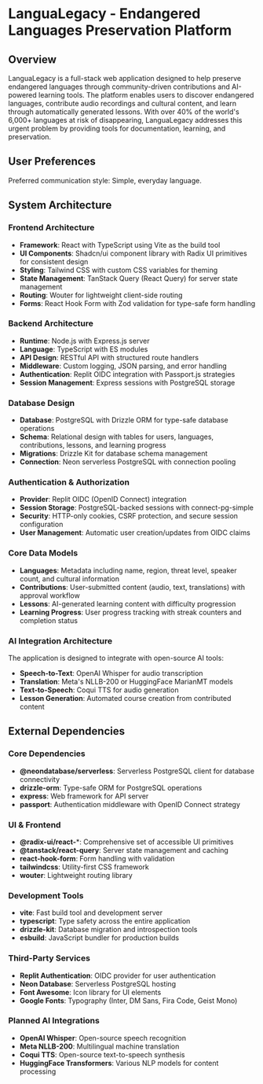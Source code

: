 # LanguaLegacy - Endangered Languages Preservation Platform

## Overview

LanguaLegacy is a full-stack web application designed to help preserve endangered languages through community-driven contributions and AI-powered learning tools. The platform enables users to discover endangered languages, contribute audio recordings and cultural content, and learn through automatically generated lessons. With over 40% of the world's 6,000+ languages at risk of disappearing, LanguaLegacy addresses this urgent problem by providing tools for documentation, learning, and preservation.

## User Preferences

Preferred communication style: Simple, everyday language.

## System Architecture

### Frontend Architecture
- **Framework**: React with TypeScript using Vite as the build tool
- **UI Components**: Shadcn/ui component library with Radix UI primitives for consistent design
- **Styling**: Tailwind CSS with custom CSS variables for theming
- **State Management**: TanStack Query (React Query) for server state management
- **Routing**: Wouter for lightweight client-side routing
- **Forms**: React Hook Form with Zod validation for type-safe form handling

### Backend Architecture
- **Runtime**: Node.js with Express.js server
- **Language**: TypeScript with ES modules
- **API Design**: RESTful API with structured route handlers
- **Middleware**: Custom logging, JSON parsing, and error handling
- **Authentication**: Replit OIDC integration with Passport.js strategies
- **Session Management**: Express sessions with PostgreSQL storage

### Database Design
- **Database**: PostgreSQL with Drizzle ORM for type-safe database operations
- **Schema**: Relational design with tables for users, languages, contributions, lessons, and learning progress
- **Migrations**: Drizzle Kit for database schema management
- **Connection**: Neon serverless PostgreSQL with connection pooling

### Authentication & Authorization
- **Provider**: Replit OIDC (OpenID Connect) integration
- **Session Storage**: PostgreSQL-backed sessions with connect-pg-simple
- **Security**: HTTP-only cookies, CSRF protection, and secure session configuration
- **User Management**: Automatic user creation/updates from OIDC claims

### Core Data Models
- **Languages**: Metadata including name, region, threat level, speaker count, and cultural information
- **Contributions**: User-submitted content (audio, text, translations) with approval workflow
- **Lessons**: AI-generated learning content with difficulty progression
- **Learning Progress**: User progress tracking with streak counters and completion status

### AI Integration Architecture
The application is designed to integrate with open-source AI tools:
- **Speech-to-Text**: OpenAI Whisper for audio transcription
- **Translation**: Meta's NLLB-200 or HuggingFace MarianMT models
- **Text-to-Speech**: Coqui TTS for audio generation
- **Lesson Generation**: Automated course creation from contributed content

## External Dependencies

### Core Dependencies
- **@neondatabase/serverless**: Serverless PostgreSQL client for database connectivity
- **drizzle-orm**: Type-safe ORM for PostgreSQL operations
- **express**: Web framework for API server
- **passport**: Authentication middleware with OpenID Connect strategy

### UI & Frontend
- **@radix-ui/react-***: Comprehensive set of accessible UI primitives
- **@tanstack/react-query**: Server state management and caching
- **react-hook-form**: Form handling with validation
- **tailwindcss**: Utility-first CSS framework
- **wouter**: Lightweight routing library

### Development Tools
- **vite**: Fast build tool and development server
- **typescript**: Type safety across the entire application
- **drizzle-kit**: Database migration and introspection tools
- **esbuild**: JavaScript bundler for production builds

### Third-Party Services
- **Replit Authentication**: OIDC provider for user authentication
- **Neon Database**: Serverless PostgreSQL hosting
- **Font Awesome**: Icon library for UI elements
- **Google Fonts**: Typography (Inter, DM Sans, Fira Code, Geist Mono)

### Planned AI Integrations
- **OpenAI Whisper**: Open-source speech recognition
- **Meta NLLB-200**: Multilingual machine translation
- **Coqui TTS**: Open-source text-to-speech synthesis
- **HuggingFace Transformers**: Various NLP models for content processing